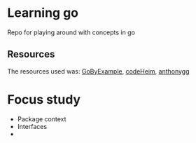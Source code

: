 # Learning go

Repo for playing around with concepts in go

## Resources

The resources used was: [GoByExample][1], [codeHeim][2], [anthonygg][3]

[1]: https://gobyexample.com            "GoByExample"

[2]: https://www.youtube.com/@codeheim/videos            "codeHeim"

[3]: https://www.youtube.com/@anthonygg_/videos "anthonygg"

# Focus study

* Package context
* Interfaces
*